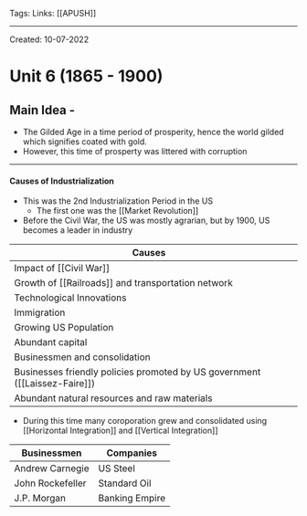 Tags:
Links: [[APUSH]]

---
Created: 10-07-2022
# Unit 6 (1865 - 1900)

## Main Idea - 
- The Gilded Age in a time period of prosperity, hence the world gilded which signifies coated with gold.
- However, this time of prosperty was littered with corruption
---
#### Causes of Industrialization
- This was the 2nd Industrialization Period in the US
	- The first one was the [[Market Revolution]]
- Before the Civil War, the US was mostly agrarian, but by 1900, US becomes a leader in industry

| Causes                                                                     |     | 
| -------------------------------------------------------------------------- | --- |
| Impact of [[Civil War]]                                                    |     |
| Growth of [[Railroads]] and transportation network                         |     |
| Technological Innovations                                                  |     |
| Immigration                                                                |     |
| Growing US Population                                                      |     |
| Abundant capital                                                           |     |
| Businessmen and consolidation                                              |     |
| Businesses friendly policies promoted by US government ([[Laissez-Faire]]) |     |
| Abundant natural resources and raw materials                               |     |

- During this time many coroporation grew and consolidated using [[Horizontal Integration]] and [[Vertical Integration]]

| Businessmen      | Companies      |
| ---------------- | -------------- |
| Andrew Carnegie  | US Steel       |
| John Rockefeller | Standard Oil   |
| J.P. Morgan      | Banking Empire |